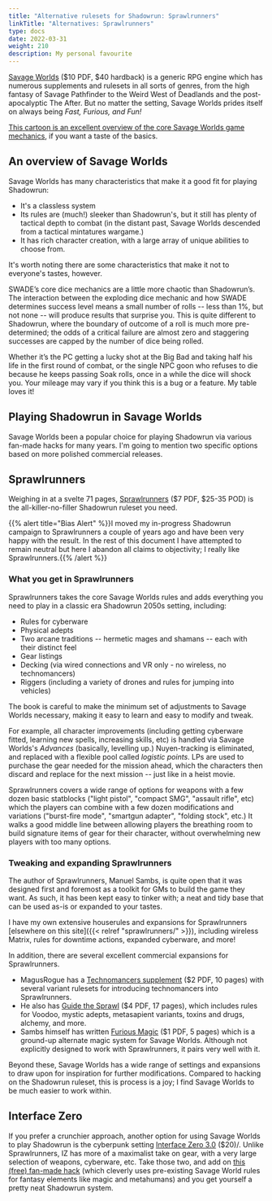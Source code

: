 ```yaml
---
title: "Alternative rulesets for Shadowrun: Sprawlrunners"
linkTitle: "Alternatives: Sprawlrunners"
type: docs
date: 2022-03-31
weight: 210
description: My personal favourite
---
```


[Savage Worlds](https://www.peginc.com/product-category/savage-worlds/) ($10 PDF, $40 hardback) is a generic RPG engine which has numerous supplements and rulesets in all sorts of genres, from the high fantasy of Savage Pathfinder to the Weird West of Deadlands and the post-apocalyptic The After. But no matter the setting, Savage Worlds prides itself on always being _Fast, Furious, and Fun!_ 

[This cartoon is an excellent overview of the core Savage Worlds game mechanics](https://www.uptofourplayers.com/ready-to-roll/savage-worlds-rules/), if you want a taste of the basics.

## An overview of Savage Worlds

Savage Worlds has many characteristics that make it a good fit for playing Shadowrun:

* It's a classless system
* Its rules are (much!) sleeker than Shadowrun's, but it still has plenty of tactical depth to combat (in the distant past, Savage Worlds descended from a tactical mintatures wargame.)
* It has rich character creation, with a large array of unique abilities to choose from.

It's worth noting there are some characteristics that make it not to everyone's tastes, however.

SWADE’s core dice mechanics are a little more chaotic than Shadowrun’s. The interaction between the exploding dice mechanic and how SWADE determines success level means a small number of rolls -- less than 1%, but not none -- will produce results that surprise you. This is quite different to Shadowrun, where the boundary of outcome of a roll is much more pre-determined; the odds of a critical failure are almost zero and staggering successes are capped by the number of dice being rolled.

Whether it’s the PC getting a lucky shot at the Big Bad and taking half his life in the first round of combat, or the single NPC goon who refuses to die because he keeps passing Soak rolls, once in a while the dice will shock you. Your mileage may vary if you think this is a bug or a feature. My table loves it!

## Playing Shadowrun in Savage Worlds

Savage Worlds been a popular choice for playing Shadowrun via various fan-made hacks for many years. I'm going to mention two specific options based on more polished commercial releases.

## Sprawlrunners

Weighing in at a svelte 71 pages, [Sprawlrunners](https://www.drivethrurpg.com/product/334278) ($7 PDF, $25-35 POD) is the all-killer-no-filler Shadowrun ruleset you need.

{{% alert title="Bias Alert" %}}I moved my in-progress Shadowrun campaign to Sprawlrunners a couple of years ago and have been very happy with the result. In the rest of this document I have attempted to remain neutral but here I abandon all claims to objectivity; I really like Sprawlrunners.{{% /alert %}}

### What you get in Sprawlrunners

Sprawlrunners takes the core Savage Worlds rules and adds everything you need to play in a classic era Shadowrun 2050s setting, including:

* Rules for cyberware 
* Physical adepts
* Two arcane traditions -- hermetic mages and shamans -- each with their distinct feel
* Gear listings
* Decking (via wired connections and VR only - no wireless, no technomancers)
* Riggers (including a variety of drones and rules for jumping into vehicles)

The book is careful to make the minimum set of adjustments to Savage Worlds necessary, making it easy to learn and easy to modify and tweak. 

For example, all character improvements (including getting cyberware fitted, learning new spells, increasing skills, etc) is handled via Savage Worlds's _Advances_ (basically, levelling up.) Nuyen-tracking is eliminated, and replaced with a flexible pool called _logistic points_. LPs are used to purchase the gear needed for the mission ahead, which the characters then discard and replace for the next mission -- just like in a heist movie.  

Sprawlrunners covers a wide range of options for weapons with a few dozen basic statblocks ("light pistol", "compact SMG", "assault rifle", etc) which the players can combine with a few dozen modifications and variations ("burst-fire mode", "smartgun adapter", "folding stock", etc.) It walks a good middle line between allowing players the breathing room to build signature items of gear for their character, without overwhelming new players with too many options.

### Tweaking and expanding Sprawlrunners

The author of Sprawlrunners, Manuel Sambs, is quite open that it was designed first and foremost as a toolkit for GMs to build the game they want. As such, it has been kept easy to tinker with; a neat and tidy base that can be used as-is or expanded to your tastes.

I have my own extensive houserules and expansions for Sprawlrunners [elsewhere on this site]({{< relref "sprawlrunners/" >}}), including wireless Matrix, rules for downtime actions, expanded cyberware, and more!

In addition, there are several excellent commercial expansions for Sprawlrunners. 

* MagusRogue has a [Technomancers supplement](https://www.drivethrurpg.com/product/367694) ($2 PDF, 10 pages) with several variant rulesets for introducing technomancers into Sprawlrunners.
* He also has [Guide the Sprawl](https://www.drivethrurpg.com/product/384941) ($4 PDF, 17 pages), which includes rules for Voodoo, mystic adepts, metasapient variants, toxins and drugs, alchemy, and more.
* Sambs himself has written [Furious Magic](https://www.drivethrurpg.com/product/390475) ($1 PDF, 5 pages) which is a ground-up alternate magic system for Savage Worlds. Although not explicitly designed to work with Sprawlrunners, it pairs very well with it. 

Beyond these, Savage Worlds has a wide range of settings and expansions to draw upon for inspiration for further modifications. Compared to hacking on the Shadowrun ruleset, this is process is a joy; I find Savage Worlds to be much easier to work within.

## Interface Zero

If you prefer a crunchier approach, another option for using Savage Worlds to play Shadowrun is the cyberpunk setting [Interface Zero 3.0](https://www.drivethrurpg.com/product/288734/Interface-Zero-30-Players-Guide-to-2095) ($20)/. Unlike Sprawlrunners, IZ has more of a maximalist take on gear, with a very large selection of weapons, cyberware, etc. Take those two, and add on [this (free) fan-made hack](https://www.reddit.com/r/Shadowrun/comments/fcho08/shadowrun_conversion_for_interface_zero_30/) (which cleverly uses pre-existing Savage World rules for fantasy elements like magic and metahumans) and you get yourself a pretty neat Shadowrun system. 

